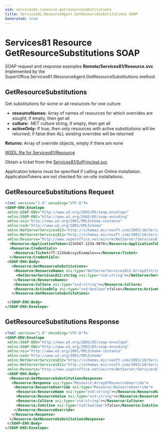 ```yaml
---
uid: services81-resource-getresourcesubstitutions
title: Services81.ResourceAgent.GetResourceSubstitutions SOAP
Generated: true
---
```


# Services81 Resource GetResourceSubstitutions SOAP

SOAP request and response examples **Remote/Services81/Resource.svc**
Implemented by the <see cref="M:SuperOffice.Services81.IResourceAgent.GetResourceSubstitutions">SuperOffice.Services81.IResourceAgent.GetResourceSubstitutions</see> method.

## GetResourceSubstitutions

Get substitutions for some or all resources for one culture

* **resourceNames:** Array of names of resources for which overrides are sought; if empty, then get all
* **culture:** .NET culture string; if empty, then get all
* **activeOnly:** If true, then only resources with active substitutions will be returned; if false then ALL existing overrides will be returned

**Returns:** Array of override objects, empty if there are none


[WSDL file for Services81/Resource](../Services81-Resource.md)

Obtain a ticket from the [Services81/SoPrincipal.svc](../SoPrincipal/index.md)

Application tokens must be specified if calling an Online installation. ApplicationTokens are not checked for on-site installations.

## GetResourceSubstitutions Request

```xml
<?xml version="1.0" encoding="UTF-8"?>
<SOAP-ENV:Envelope
 xmlns:SOAP-ENV="http://www.w3.org/2003/05/soap-envelope"
 xmlns:SOAP-ENC="http://www.w3.org/2003/05/soap-encoding"
 xmlns:xsi="http://www.w3.org/2001/XMLSchema-instance"
 xmlns:xsd="http://www.w3.org/2001/XMLSchema"
 xmlns:NetServerServices812="http://schemas.microsoft.com/2003/10/Serialization/Arrays"
 xmlns:NetServerServices811="http://schemas.microsoft.com/2003/10/Serialization/"
 xmlns:Resource="http://www.superoffice.net/ws/crm/NetServer/Services81">
  <Resource:ApplicationToken>1234567-1234-9876</Resource:ApplicationToken>
  <Resource:Credentials>
    <Resource:Ticket>7T:1234abcxyzExample==</Resource:Ticket>
  </Resource:Credentials>
 <SOAP-ENV:Body>
   <Resource:GetResourceSubstitutions>
    <Resource:ResourceNames xsi:type="NetServerServices812:ArrayOfstring">
     <NetServerServices812:string xsi:type="xsd:string"></NetServerServices812:string>
    </Resource:ResourceNames>
    <Resource:Culture xsi:type="xsd:string"></Resource:Culture>
    <Resource:ActiveOnly xsi:type="xsd:boolean">false</Resource:ActiveOnly>
   </Resource:GetResourceSubstitutions>

 </SOAP-ENV:Body>
</SOAP-ENV:Envelope>

```


## GetResourceSubstitutions Response

```xml
<?xml version="1.0" encoding="UTF-8"?>
<SOAP-ENV:Envelope
 xmlns:SOAP-ENV="http://www.w3.org/2003/05/soap-envelope"
 xmlns:SOAP-ENC="http://www.w3.org/2003/05/soap-encoding"
 xmlns:xsi="http://www.w3.org/2001/XMLSchema-instance"
 xmlns:xsd="http://www.w3.org/2001/XMLSchema"
 xmlns:NetServerServices812="http://schemas.microsoft.com/2003/10/Serialization/Arrays"
 xmlns:NetServerServices811="http://schemas.microsoft.com/2003/10/Serialization/"
 xmlns:Resource="http://www.superoffice.net/ws/crm/NetServer/Services81">
 <SOAP-ENV:Body>
  <Resource:GetResourceSubstitutionsResponse>
   <Resource:Response xsi:type="Resource:ArrayOfResourceOverride">
    <Resource:ResourceOverride xsi:type="Resource:ResourceOverride">
     <Resource:ResourceName xsi:type="xsd:string"></Resource:ResourceName>
     <Resource:ResourceValue xsi:type="xsd:string"></Resource:ResourceValue>
     <Resource:Culture xsi:type="xsd:string"></Resource:Culture>
     <Resource:IsActive xsi:type="xsd:boolean">false</Resource:IsActive>
    </Resource:ResourceOverride>
   </Resource:Response>
  </Resource:GetResourceSubstitutionsResponse>
 </SOAP-ENV:Body>
</SOAP-ENV:Envelope>

```

